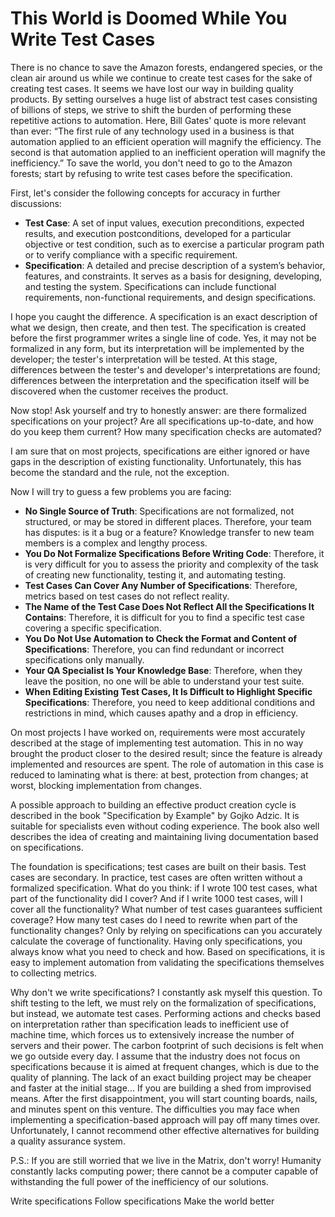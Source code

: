 # This World is Doomed While You Write Test Cases

There is no chance to save the Amazon forests, endangered species, or the clean air around us while we continue to
create test cases for the sake of creating test cases. It seems we have lost our way in building quality products. By
setting ourselves a huge list of abstract test cases consisting of billions of steps, we strive to shift the burden of
performing these repetitive actions to automation. Here, Bill Gates' quote is more relevant than ever: “The first rule
of any technology used in a business is that automation applied to an efficient operation will magnify the efficiency.
The second is that automation applied to an inefficient operation will magnify the inefficiency.” To save the world, you
don't need to go to the Amazon forests; start by refusing to write test cases before the specification.

First, let's consider the following concepts for accuracy in further discussions:

- **Test Case**: A set of input values, execution preconditions, expected results, and execution postconditions,
  developed for a particular objective or test condition, such as to exercise a particular program path or to verify
  compliance with a specific requirement.
- **Specification**: A detailed and precise description of a system’s behavior, features, and constraints. It serves as
  a basis for designing, developing, and testing the system. Specifications can include functional requirements,
  non-functional requirements, and design specifications.

I hope you caught the difference. A specification is an exact description of what we design, then create, and then test.
The specification is created before the first programmer writes a single line of code. Yes, it may not be formalized in
any form, but its interpretation will be implemented by the developer; the tester's interpretation will be tested. At
this stage, differences between the tester's and developer's interpretations are found; differences between the
interpretation and the specification itself will be discovered when the customer receives the product.

Now stop! Ask yourself and try to honestly answer: are there formalized specifications on your project? Are all
specifications up-to-date, and how do you keep them current? How many specification checks are automated?

I am sure that on most projects, specifications are either ignored or have gaps in the description of existing
functionality. Unfortunately, this has become the standard and the rule, not the exception.

Now I will try to guess a few problems you are facing:

- **No Single Source of Truth**: Specifications are not formalized, not structured, or may be stored in different
  places. Therefore, your team has disputes: is it a bug or a feature? Knowledge transfer to new team members is a
  complex and lengthy process.
- **You Do Not Formalize Specifications Before Writing Code**: Therefore, it is very difficult for you to assess the
  priority and complexity of the task of creating new functionality, testing it, and automating testing.
- **Test Cases Can Cover Any Number of Specifications**: Therefore, metrics based on test cases do not reflect reality.
- **The Name of the Test Case Does Not Reflect All the Specifications It Contains**: Therefore, it is difficult for you
  to find a specific test case covering a specific specification.
- **You Do Not Use Automation to Check the Format and Content of Specifications**: Therefore, you can find redundant or
  incorrect specifications only manually.
- **Your QA Specialist Is Your Knowledge Base**: Therefore, when they leave the position, no one will be able to
  understand your test suite.
- **When Editing Existing Test Cases, It Is Difficult to Highlight Specific Specifications**: Therefore, you need to
  keep additional conditions and restrictions in mind, which causes apathy and a drop in efficiency.

On most projects I have worked on, requirements were most accurately described at the stage of implementing test
automation. This in no way brought the product closer to the desired result; since the feature is already implemented
and resources are spent. The role of automation in this case is reduced to laminating what is there: at best, protection
from changes; at worst, blocking implementation from changes.

A possible approach to building an effective product creation cycle is described in the book "Specification by Example"
by Gojko Adzic. It is suitable for specialists even without coding experience. The book also well describes the idea of
creating and maintaining living documentation based on specifications.

The foundation is specifications; test cases are built on their basis. Test cases are secondary. In practice, test cases
are often written without a formalized specification. What do you think: if I wrote 100 test cases, what part of the
functionality did I cover? And if I write 1000 test cases, will I cover all the functionality? What number of test cases
guarantees sufficient coverage? How many test cases do I need to rewrite when part of the functionality changes? Only by
relying on specifications can you accurately calculate the coverage of functionality. Having only specifications, you
always know what you need to check and how. Based on specifications, it is easy to implement automation from validating
the specifications themselves to collecting metrics.

Why don't we write specifications? I constantly ask myself this question. To shift testing to the left, we must rely on
the formalization of specifications, but instead, we automate test cases. Performing actions and checks based on
interpretation rather than specification leads to inefficient use of machine time, which forces us to extensively
increase the number of servers and their power. The carbon footprint of such decisions is felt when we go outside every
day. I assume that the industry does not focus on specifications because it is aimed at frequent changes, which is due
to the quality of planning. The lack of an exact building project may be cheaper and faster at the initial stage... If
you are building a shed from improvised means. After the first disappointment, you will start counting boards, nails,
and minutes spent on this venture. The difficulties you may face when implementing a specification-based approach will
pay off many times over. Unfortunately, I cannot recommend other effective alternatives for building a quality assurance
system.

P.S.: If you are still worried that we live in the Matrix, don't worry! Humanity constantly lacks computing power; there
cannot be a computer capable of withstanding the full power of the inefficiency of our solutions.

Write specifications
Follow specifications
Make the world better
